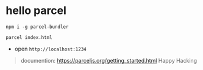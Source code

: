 # hello parcel

```
npm i -g parcel-bundler

parcel index.html
```

- open `http://localhost:1234`

> documention: https://parceljs.org/getting_started.html
> Happy Hacking